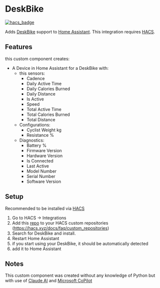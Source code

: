 # DeskBike

[![hacs_badge](https://img.shields.io/badge/HACS-Custom-41BDF5.svg)](https://github.com/hacs/integration)

Adds [DeskBike](https://deskbike.com/) support to [Home Assistant](https://www.home-assistant.io/). This integration requires [HACS](https://hacs.xyz).

## Features

this custom component creates:

- A Device in Home Assistant for a DeskBike with:
  - this sensors:
    - Cadence
    - Daily Active Time
    - Daily Calories Burned
    - Daily Distance
    - Is Active
    - Speed
    - Total Active Time
    - Total Calories Burned
    - Total Distance
  - Configurations:
    - Cyclist Weight kg
    - Resistance %
  - Diagnostics:
    - Battery %
    - Firmware Version
    - Hardware Version
    - Is Connected
    - Last Active
    - Model Number
    - Serial Number
    - Software Version

## Setup

Recommended to be installed via [HACS](https://github.com/hacs/integration)

1. Go to HACS -> Integrations
2. Add this [repo](https://github.com/joshburkard/DeskBike) to your HACS custom repositories (https://hacs.xyz/docs/faq/custom_repositories)
3. Search for DeskBike and install.
4. Restart Home Assistant
5. if you start using your DeskBike, it should be automatically detected
6. add it to Home Assistant

## Notes

This custom component was created without any knowledge of Python but with use of [Claude AI](https://claude.ai/) and [Microsoft CoPilot](https://copilot.cloud.microsoft/)
